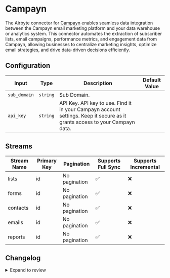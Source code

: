 # Campayn
The Airbyte connector for [Campayn](https://campayn.com/) enables seamless data integration between the Campayn email marketing platform and your data warehouse or analytics system. This connector automates the extraction of subscriber lists, email campaigns, performance metrics, and engagement data from Campayn, allowing businesses to centralize marketing insights, optimize email strategies, and drive data-driven decisions efficiently.

## Configuration

| Input | Type | Description | Default Value |
|-------|------|-------------|---------------|
| `sub_domain` | `string` | Sub Domain.  |  |
| `api_key` | `string` | API Key. API key to use. Find it in your Campayn account settings. Keep it secure as it grants access to your Campayn data. |  |

## Streams
| Stream Name | Primary Key | Pagination | Supports Full Sync | Supports Incremental |
|-------------|-------------|------------|---------------------|----------------------|
| lists | id | No pagination | ✅ |  ❌  |
| forms | id | No pagination | ✅ |  ❌  |
| contacts | id | No pagination | ✅ |  ❌  |
| emails | id | No pagination | ✅ |  ❌  |
| reports | id | No pagination | ✅ |  ❌  |

## Changelog

<details>
  <summary>Expand to review</summary>

| Version          | Date              | Pull Request | Subject        |
|------------------|-------------------|--------------|----------------|
| 0.0.33 | 2025-10-21 | [68216](https://github.com/airbytehq/airbyte/pull/68216) | Update dependencies |
| 0.0.32 | 2025-10-14 | [67853](https://github.com/airbytehq/airbyte/pull/67853) | Update dependencies |
| 0.0.31 | 2025-10-07 | [67208](https://github.com/airbytehq/airbyte/pull/67208) | Update dependencies |
| 0.0.30 | 2025-09-30 | [66323](https://github.com/airbytehq/airbyte/pull/66323) | Update dependencies |
| 0.0.29 | 2025-09-09 | [66034](https://github.com/airbytehq/airbyte/pull/66034) | Update dependencies |
| 0.0.28 | 2025-08-09 | [64650](https://github.com/airbytehq/airbyte/pull/64650) | Update dependencies |
| 0.0.27 | 2025-07-26 | [63792](https://github.com/airbytehq/airbyte/pull/63792) | Update dependencies |
| 0.0.26 | 2025-07-19 | [63474](https://github.com/airbytehq/airbyte/pull/63474) | Update dependencies |
| 0.0.25 | 2025-07-12 | [63081](https://github.com/airbytehq/airbyte/pull/63081) | Update dependencies |
| 0.0.24 | 2025-06-28 | [62140](https://github.com/airbytehq/airbyte/pull/62140) | Update dependencies |
| 0.0.23 | 2025-06-15 | [60645](https://github.com/airbytehq/airbyte/pull/60645) | Update dependencies |
| 0.0.22 | 2025-05-10 | [59899](https://github.com/airbytehq/airbyte/pull/59899) | Update dependencies |
| 0.0.21 | 2025-05-03 | [59367](https://github.com/airbytehq/airbyte/pull/59367) | Update dependencies |
| 0.0.20 | 2025-04-26 | [58735](https://github.com/airbytehq/airbyte/pull/58735) | Update dependencies |
| 0.0.19 | 2025-04-19 | [58242](https://github.com/airbytehq/airbyte/pull/58242) | Update dependencies |
| 0.0.18 | 2025-04-12 | [57634](https://github.com/airbytehq/airbyte/pull/57634) | Update dependencies |
| 0.0.17 | 2025-04-05 | [57185](https://github.com/airbytehq/airbyte/pull/57185) | Update dependencies |
| 0.0.16 | 2025-03-29 | [56596](https://github.com/airbytehq/airbyte/pull/56596) | Update dependencies |
| 0.0.15 | 2025-03-22 | [56084](https://github.com/airbytehq/airbyte/pull/56084) | Update dependencies |
| 0.0.14 | 2025-03-08 | [55377](https://github.com/airbytehq/airbyte/pull/55377) | Update dependencies |
| 0.0.13 | 2025-03-01 | [54866](https://github.com/airbytehq/airbyte/pull/54866) | Update dependencies |
| 0.0.12 | 2025-02-22 | [54267](https://github.com/airbytehq/airbyte/pull/54267) | Update dependencies |
| 0.0.11 | 2025-02-15 | [53898](https://github.com/airbytehq/airbyte/pull/53898) | Update dependencies |
| 0.0.10 | 2025-02-08 | [53423](https://github.com/airbytehq/airbyte/pull/53423) | Update dependencies |
| 0.0.9 | 2025-02-01 | [52193](https://github.com/airbytehq/airbyte/pull/52193) | Update dependencies |
| 0.0.8 | 2025-01-18 | [51726](https://github.com/airbytehq/airbyte/pull/51726) | Update dependencies |
| 0.0.7 | 2025-01-11 | [51274](https://github.com/airbytehq/airbyte/pull/51274) | Update dependencies |
| 0.0.6 | 2024-12-28 | [50461](https://github.com/airbytehq/airbyte/pull/50461) | Update dependencies |
| 0.0.5 | 2024-12-21 | [50208](https://github.com/airbytehq/airbyte/pull/50208) | Update dependencies |
| 0.0.4 | 2024-12-14 | [49585](https://github.com/airbytehq/airbyte/pull/49585) | Update dependencies |
| 0.0.3 | 2024-12-12 | [49306](https://github.com/airbytehq/airbyte/pull/49306) | Update dependencies |
| 0.0.2 | 2024-12-11 | [49036](https://github.com/airbytehq/airbyte/pull/49036) | Starting with this version, the Docker image is now rootless. Please note that this and future versions will not be compatible with Airbyte versions earlier than 0.64 |
| 0.0.1 | 2024-10-31 | | Initial release by [@parthiv11](https://github.com/parthiv11) via Connector Builder |

</details>
